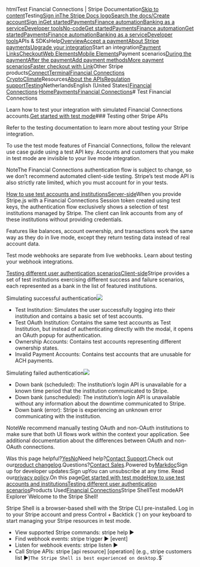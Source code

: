 htmlTest Financial Connections | Stripe Documentation[Skip to content](#main-content)Testing[Sign in](https://dashboard.stripe.com/login?redirect=https%3A%2F%2Fdocs.stripe.com%2Ffinancial-connections%2Ftesting)[The Stripe Docs logo](/)[Search the docs/](#)[Create account](https://dashboard.stripe.com/register)[Sign in](https://dashboard.stripe.com/login?redirect=https%3A%2F%2Fdocs.stripe.com%2Ffinancial-connections%2Ftesting)[Get started](/get-started)[Payments](/payments)[Finance automation](/finance-automation)[Banking as a service](/financial-services)[Developer tools](/development)[No-code](/no-code)[Get started](/get-started)[Payments](/payments)[Finance automation](/finance-automation)[](#)[Get started](/get-started)[Payments](/payments)[Finance automation](/finance-automation)[Banking as a service](/financial-services)[Developer tools](/development)[](#)APIs & SDKsHelp[Overview](/docs/payments)[Accept a payment](#)[About Stripe payments](#)[Upgrade your integration](/docs/payments/upgrades)Start an integration[Payment Links](#)[Checkout](#)[Web Elements](#)[Mobile Elements](#)Payment scenarios[During the payment](#)[After the payment](#)[Add payment methods](#)[More payment scenarios](#)[Faster checkout with Link](#)Other Stripe products[Connect](#)[Terminal](#)[Financial Connections](#)
[Crypto](#)[Climate](#)Resources[About the APIs](#)[Regulation support](#)[Testing](/docs/testing)NetherlandsEnglish (United States)[](#)[](#)[Financial Connections](/financial-connections)·[Home](/docs)[Payments](/docs/payments)[Financial Connections](/docs/financial-connections)# Test Financial Connections

Learn how to test your integration with simulated Financial Connections accounts.[Get started with test mode](#get-started)### Testing other Stripe APIs

Refer to the testing documentation to learn more about testing your Stripe integration.

To use the test mode features of Financial Connections, follow the relevant use case guide using a test API key. Accounts and customers that you make in test mode are invisible to your live mode integration.

NoteThe Financial Connections authentication flow is subject to change, so we don’t recommend automated client-side testing. Stripe’s test mode API is also strictly rate limited, which you must account for in your tests.

[How to use test accounts and institutionsServer-side](#web-how-to-use-test-accounts)When you provide Stripe.js with a Financial Connections Session token created using test keys, the authentication flow exclusively shows a selection of test institutions managed by Stripe. The client can link accounts from any of these institutions without providing credentials.

Features like balances, account ownership, and transactions work the same way as they do in live mode, except they return testing data instead of real account data.

Test mode webhooks are separate from live webhooks. Learn about testing your webhook integrations.

[Testing different user authentication scenariosClient-side](#web-test-institutions)Stripe provides a set of test institutions exercising different success and failure scenarios, each represented as a bank in the list of featured institutions.

Simulating successful authentication![](https://b.stripecdn.com/docs-statics-srv/assets/fcc3a1c24df6fcffface6110ca4963de.svg)

- Test Institution: Simulates the user successfully logging into their institution and contains a basic set of test accounts.
- Test OAuth Institution: Contains the same test accounts as Test Institution, but instead of authenticating directly with the modal, it opens an OAuth popup for authentication.
- Ownership Accounts: Contains test accounts representing different ownership states.
- Invalid Payment Accounts: Contains test accounts that are unusable for ACH payments.

Simulating failed authentication![](https://b.stripecdn.com/docs-statics-srv/assets/fcc3a1c24df6fcffface6110ca4963de.svg)

- Down bank (scheduled): The institution’s login API is unavailable for a known time period that the institution communicated to Stripe.
- Down bank (unscheduled): The institution’s login API is unavailable without any information about the downtime communicated to Stripe.
- Down bank (error): Stripe is experiencing an unknown error communicating with the institution.

NoteWe recommend manually testing OAuth and non-OAuth institutions to make sure that both UI flows work within the context your application. See additional documentation about the differences between OAuth and non-OAuth connections.

Was this page helpful?[Yes](#)[No](#)Need help?[Contact Support](https://support.stripe.com/).Check out our[product changelog](https://stripe.com/blog/changelog).Questions?[Contact Sales](https://stripe.com/contact/sales).Powered by[Markdoc](https://markdoc.dev)Sign up for developer updates:Sign upYou can unsubscribe at any time. Read our[privacy policy](https://stripe.com/privacy).On this page[Get started with test mode](#get-started)[How to use test accounts and institutions](#web-how-to-use-test-accounts)[Testing different user authentication scenarios](#web-test-institutions)Products Used[Financial Connections](/financial-connections)Stripe ShellTest modeAPI Explorer[](https://stripe.com/docs/stripe-cli#install)`Welcome to the Stripe Shell!

Stripe Shell is a browser-based shell with the Stripe CLI pre-installed. Log in to your
Stripe account and press Control + Backtick (`) on your keyboard to start managing your Stripe
resources in test mode.

- View supported Stripe commands: stripe help ▶️
- Find webhook events: stripe trigger ▶️ [event]
- Listen for webhook events: stripe listen ▶
- Call Stripe APIs: stripe [api resource] [operation] (e.g., stripe customers list ▶️)`The Stripe Shell is best experienced on desktop.`$`